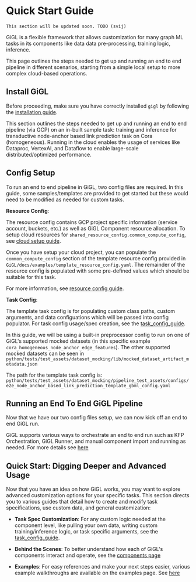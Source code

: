 # Quick Start Guide

```{note}
This section will be updated soon. TODO (svij)
```

GiGL is a flexible framework that allows customization for many graph ML tasks in its components like data data
pre-processing, training logic, inference.

This page outlines the steps needed to get up and running an end to end pipeline in different scenarios, starting from a
simple local setup to more complex cloud-based operations.

## Install GiGL

Before proceeding, make sure you have correctly installed `gigl` by following the
[installation guide](./installation.md).

This section outlines the steps needed to get up and running an end to end pipeline (via GCP) on an in-built sample
task: training and inference for transductive node-anchor based link prediction task on Cora (homogeneous). Running in
the cloud enables the usage of services like Dataproc, VertexAI, and Dataflow to enable large-scale
distributed/optimized performance.

## Config Setup

To run an end to end pipeline in GiGL, two config files are required. In this guide, some samples/templates are provided
to get started but these would need to be modified as needed for custom tasks.

**Resource Config**:

The resource config contains GCP project specific information (service account, buckets, etc.) as well as GiGL Component
resource allocation. To setup cloud resources for `shared_resource_config.common_compute_config`, see
[cloud setup guide](./cloud_setup_guide.md).

Once you have setup your cloud project, you can populate the `common_compute_config` section of the template resource
config provided in `GiGL/docs/examples/template_resource_config.yaml`. The remainder of the resource config is populated
with some pre-defined values which should be suitable for this task.

For more information, see [resource config guide](../config_guides/resource_config_guide.md).

**Task Config**:

The template task config is for populating custom class paths, custom arguments, and data configuations which will be
passed into config populator. For task config usage/spec creation, see the
[task_config_guide](../config_guides/task_config_guide.md).

In this guide, we will be using a built-in preprocessor config to run on one of GiGL's supported mocked datasets (in
this specific example `cora_homogeneous_node_anchor_edge_features`). The other supported mocked datasets can be seen in
`python/tests/test_assets/dataset_mocking/lib/mocked_dataset_artifact_metadata.json`

The path for the template task config is:
`python/tests/test_assets/dataset_mocking/pipeline_test_assets/configs/e2e_node_anchor_based_link_prediction_template_gbml_config.yaml`

## Running an End To End GiGL Pipeline

Now that we have our two config files setup, we can now kick off an end to end GiGL run.

GiGL supports various ways to orchestrate an end to end run such as KFP Orchestration, GiGL Runner, and manual component
import and running as needed. For more details see [here](./orchestration.md)

## Quick Start: Digging Deeper and Advanced Usage

Now that you have an idea on how GiGL works, you may want to explore advanced customization options for your specific
tasks. This section directs you to various guides that detail how to create and modify task specifications, use custom
data, and general customization:

- **Task Spec Customization**: For any custom logic needed at the component level, like pulling your own data, writing
  custom training/inference logic, or task specific arguments, see the
  [task_config_guide](../config_guides/task_config_guide.md).

- **Behind the Scenes**: To better understand how each of GiGL's components interact and operate, see the
  [components page](../overview/architecture.md)

- **Examples**: For easy references and make your next steps easier, various example walkthroughs are available on the
  examples page. See [here](../examples/index.md)
